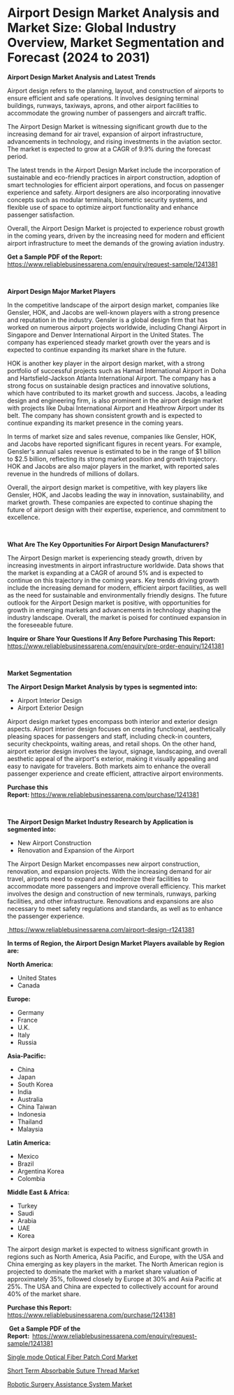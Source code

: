<p><h1>Airport Design Market Analysis and Market Size: Global Industry Overview, Market Segmentation and Forecast (2024 to 2031)</h1></p><p><strong>Airport Design Market Analysis and Latest Trends</strong></p>
<p><p>Airport design refers to the planning, layout, and construction of airports to ensure efficient and safe operations. It involves designing terminal buildings, runways, taxiways, aprons, and other airport facilities to accommodate the growing number of passengers and aircraft traffic.</p><p>The Airport Design Market is witnessing significant growth due to the increasing demand for air travel, expansion of airport infrastructure, advancements in technology, and rising investments in the aviation sector. The market is expected to grow at a CAGR of 9.9% during the forecast period.</p><p>The latest trends in the Airport Design Market include the incorporation of sustainable and eco-friendly practices in airport construction, adoption of smart technologies for efficient airport operations, and focus on passenger experience and safety. Airport designers are also incorporating innovative concepts such as modular terminals, biometric security systems, and flexible use of space to optimize airport functionality and enhance passenger satisfaction.</p><p>Overall, the Airport Design Market is projected to experience robust growth in the coming years, driven by the increasing need for modern and efficient airport infrastructure to meet the demands of the growing aviation industry.</p></p>
<p><strong>Get a Sample PDF of the Report:&nbsp;</strong> <a href="https://www.reliablebusinessarena.com/enquiry/request-sample/1241381">https://www.reliablebusinessarena.com/enquiry/request-sample/1241381</a></p>
<p>&nbsp;</p>
<p><strong>Airport Design Major Market Players</strong></p>
<p><p>In the competitive landscape of the airport design market, companies like Gensler, HOK, and Jacobs are well-known players with a strong presence and reputation in the industry. Gensler is a global design firm that has worked on numerous airport projects worldwide, including Changi Airport in Singapore and Denver International Airport in the United States. The company has experienced steady market growth over the years and is expected to continue expanding its market share in the future.</p><p>HOK is another key player in the airport design market, with a strong portfolio of successful projects such as Hamad International Airport in Doha and Hartsfield-Jackson Atlanta International Airport. The company has a strong focus on sustainable design practices and innovative solutions, which have contributed to its market growth and success. Jacobs, a leading design and engineering firm, is also prominent in the airport design market with projects like Dubai International Airport and Heathrow Airport under its belt. The company has shown consistent growth and is expected to continue expanding its market presence in the coming years.</p><p>In terms of market size and sales revenue, companies like Gensler, HOK, and Jacobs have reported significant figures in recent years. For example, Gensler's annual sales revenue is estimated to be in the range of $1 billion to $2.5 billion, reflecting its strong market position and growth trajectory. HOK and Jacobs are also major players in the market, with reported sales revenue in the hundreds of millions of dollars.</p><p>Overall, the airport design market is competitive, with key players like Gensler, HOK, and Jacobs leading the way in innovation, sustainability, and market growth. These companies are expected to continue shaping the future of airport design with their expertise, experience, and commitment to excellence.</p></p>
<p>&nbsp;</p>
<p><strong>What Are The Key Opportunities For Airport Design Manufacturers?</strong></p>
<p><p>The Airport Design market is experiencing steady growth, driven by increasing investments in airport infrastructure worldwide. Data shows that the market is expanding at a CAGR of around 5% and is expected to continue on this trajectory in the coming years. Key trends driving growth include the increasing demand for modern, efficient airport facilities, as well as the need for sustainable and environmentally friendly designs. The future outlook for the Airport Design market is positive, with opportunities for growth in emerging markets and advancements in technology shaping the industry landscape. Overall, the market is poised for continued expansion in the foreseeable future.</p></p>
<p><strong>Inquire or Share Your Questions If Any Before Purchasing This Report:</strong> <a href="https://www.reliablebusinessarena.com/enquiry/pre-order-enquiry/1241381">https://www.reliablebusinessarena.com/enquiry/pre-order-enquiry/1241381</a></p>
<p>&nbsp;</p>
<p><strong>Market Segmentation</strong></p>
<p><strong>The Airport Design Market Analysis by types is segmented into:</strong></p>
<p><ul><li>Airport Interior Design</li><li>Airport Exterior Design</li></ul></p>
<p><p>Airport design market types encompass both interior and exterior design aspects. Airport interior design focuses on creating functional, aesthetically pleasing spaces for passengers and staff, including check-in counters, security checkpoints, waiting areas, and retail shops. On the other hand, airport exterior design involves the layout, signage, landscaping, and overall aesthetic appeal of the airport's exterior, making it visually appealing and easy to navigate for travelers. Both markets aim to enhance the overall passenger experience and create efficient, attractive airport environments.</p></p>
<p><strong>Purchase this Report:&nbsp;</strong><a href="https://www.reliablebusinessarena.com/purchase/1241381">https://www.reliablebusinessarena.com/purchase/1241381</a></p>
<p>&nbsp;</p>
<p><strong>The Airport Design Market Industry Research by Application is segmented into:</strong></p>
<p><ul><li>New Airport Construction</li><li>Renovation and Expansion of the Airport</li></ul></p>
<p><p>The Airport Design Market encompasses new airport construction, renovation, and expansion projects. With the increasing demand for air travel, airports need to expand and modernize their facilities to accommodate more passengers and improve overall efficiency. This market involves the design and construction of new terminals, runways, parking facilities, and other infrastructure. Renovations and expansions are also necessary to meet safety regulations and standards, as well as to enhance the passenger experience.</p></p>
<p><a href="https://www.reliablebusinessarena.com/airport-design-r1241381">&nbsp;https://www.reliablebusinessarena.com/airport-design-r1241381</a></p>
<p><strong>In terms of Region, the Airport Design Market Players available by Region are:</strong></p>
<p>
    <p> <strong> North America: </strong>
        <ul>
            <li>United States</li>
            <li>Canada</li>
        </ul>
        </p> 
    <p> <strong> Europe: </strong>
        <ul>
            <li>Germany</li>
            <li>France</li>
            <li>U.K.</li>
            <li>Italy</li>
            <li>Russia</li>
        </ul>
        </p> 
    <p> <strong> Asia-Pacific: </strong>
        <ul>
            <li>China</li>
            <li>Japan</li>
            <li>South Korea</li>
            <li>India</li>
            <li>Australia</li>
            <li>China Taiwan</li>
            <li>Indonesia</li>
            <li>Thailand</li>
            <li>Malaysia</li>
        </ul>
        </p> 
    <p> <strong> Latin America: </strong>
        <ul>
            <li>Mexico</li>
            <li>Brazil</li>
            <li>Argentina Korea</li>
            <li>Colombia</li>
        </ul>
        </p> 
    <p> <strong> Middle East & Africa: </strong>
        <ul>
            <li>Turkey</li>
            <li>Saudi</li>
            <li>Arabia</li>
            <li>UAE</li>
            <li>Korea</li>
        </ul>
    </p>
    </p>
<p><p>The airport design market is expected to witness significant growth in regions such as North America, Asia Pacific, and Europe, with the USA and China emerging as key players in the market. The North American region is projected to dominate the market with a market share valuation of approximately 35%, followed closely by Europe at 30% and Asia Pacific at 25%. The USA and China are expected to collectively account for around 40% of the market share.</p></p>
<p><strong>Purchase this Report: </strong><a href="https://www.reliablebusinessarena.com/purchase/1241381">https://www.reliablebusinessarena.com/purchase/1241381</a></p>
<p>&nbsp;<strong>Get a Sample PDF of the Report:&nbsp;&nbsp;</strong><a href="https://www.reliablebusinessarena.com/enquiry/request-sample/1241381">https://www.reliablebusinessarena.com/enquiry/request-sample/1241381</a></p>
<p><strong></strong></p>
<p><p><a href="https://medium.com/@welsonwiden94552/an-in-depth-analysis-of-the-global-single-mode-optical-fiber-patch-cord-market-scope-and-its-rapid-a2df5c2d24ee">Single mode Optical Fiber Patch Cord Market</a></p><p><a href="https://medium.com/@felipestehr/short-term-absorbable-suture-thread-market-size-share-trends-analysis-report-by-end-use-oral-52b571dfbc5a">Short Term Absorbable Suture Thread Market</a></p><p><a href="https://medium.com/@babymorar/evaluating-global-robotic-surgery-assistance-system-market-trends-and-growth-opportunities-by-4c0924019e7f">Robotic Surgery Assistance System Market</a></p></p>